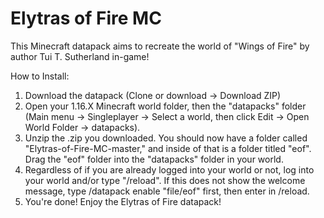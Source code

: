 # Elytras of Fire MC
This Minecraft datapack aims to recreate the world of "Wings of Fire" by author Tui T. Sutherland in-game!

How to Install:
1. Download the datapack (Clone or download -> Download ZIP)
2. Open your 1.16.X Minecraft world folder, then the "datapacks" folder (Main menu -> Singleplayer -> Select a world, then click Edit -> Open World Folder -> datapacks).
3. Unzip the .zip you downloaded. You should now have a folder called "Elytras-of-Fire-MC-master," and inside of that is a folder titled "eof". Drag the "eof" folder into the "datapacks" folder in your world.
4. Regardless of if you are already logged into your world or not, log into your world and/or type "/reload". If this does not show the welcome message, type /datapack enable "file/eof" first, then enter in /reload.
5. You're done! Enjoy the Elytras of Fire datapack!
